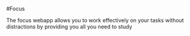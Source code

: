 #Focus

The focus webapp allows you to work effectively on your tasks without distractions by providing you all you need to study
